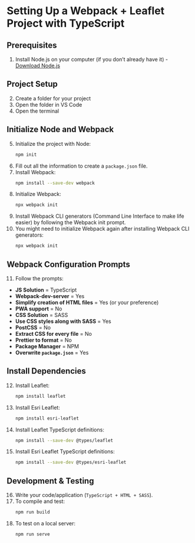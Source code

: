 # Setting Up a Webpack + Leaflet Project with TypeScript

## Prerequisites
1. Install Node.js on your computer (if you don’t already have it) - [Download Node.js](https://nodejs.org/en/download)

## Project Setup
2. Create a folder for your project  
3. Open the folder in VS Code  
4. Open the terminal  

## Initialize Node and Webpack
5. Initialize the project with Node:  
   ```sh
   npm init
   ```
6. Fill out all the information to create a `package.json` file.  
7. Install Webpack:  
   ```sh
   npm install --save-dev webpack
   ```
8. Initialize Webpack:  
   ```sh
   npx webpack init
   ```
9. Install Webpack CLI generators (Command Line Interface to make life easier) by following the Webpack init prompt.  
10. You might need to initialize Webpack again after installing Webpack CLI generators:  
    ```sh
    npx webpack init
    ```

## Webpack Configuration Prompts
11. Follow the prompts:  
   - **JS Solution** = TypeScript  
   - **Webpack-dev-server** = Yes  
   - **Simplify creation of HTML files** = Yes (or your preference)  
   - **PWA support** = No  
   - **CSS Solution** = SASS  
   - **Use CSS styles along with SASS** = Yes  
   - **PostCSS** = No  
   - **Extract CSS for every file** = No  
   - **Prettier to format** = No  
   - **Package Manager** = NPM  
   - **Overwrite `package.json`** = Yes  

## Install Dependencies
12. Install Leaflet:  
    ```sh
    npm install leaflet
    ```
13. Install Esri Leaflet:  
    ```sh
    npm install esri-leaflet
    ```
14. Install Leaflet TypeScript definitions:  
    ```sh
    npm install --save-dev @types/leaflet
    ```
15. Install Esri Leaflet TypeScript definitions:  
    ```sh
    npm install --save-dev @types/esri-leaflet
    ```

## Development & Testing
16. Write your code/application (`TypeScript + HTML + SASS`).  
17. To compile and test:  
    ```sh
    npm run build
    ```
18. To test on a local server:  
    ```sh
    npm run serve
    ```

